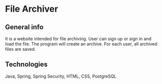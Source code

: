 # File Archiver

## General info
It is a website intended for file archiving. User can sign up or sign in and load the file. The program will create an archive. For each user, all archived files are saved.
	
## Technologies
Java, Spring, Spring Security, HTML, CSS, PostgreSQL
